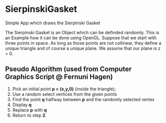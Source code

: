 # SierpinskiGasket
Simple App which draws the Sierpinski Gasket

The Sierpinski Gasket is an Object which can be definded randomly. This is an Example how it can be done using OpenGL. Suppose that
we start with three points in space. As long as those points are not collinear, they define a unique triangle and of course a unique plane.
We assume that our plane is z = 0. 


## Pseudo Algorithm (used from Computer Graphics Script @ Fernuni Hagen)
1. Pick an initial point **p = (x,y,0)** (inside the triangle);
2. Use a random select vertices from the given points
3. Find the point **q** halfway between **p** and the randomly selected vertex
4. Display **q**
5. Replace **p** with **q**
6. Return to step **2**.



